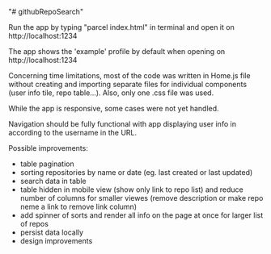 "# githubRepoSearch" 

Run the app by typing "parcel index.html" in terminal and open it on http://localhost:1234

The app shows the 'example' profile by default when opening on http://localhost:1234

Concerning time limitations, most of the code was written in Home.js file without creating and importing separate files for individual components (user info tile, repo table...). Also, only one .css file was used.

While the app is responsive, some cases were not yet handled.

Navigation should be fully functional with app displaying user info in according to the username in the URL.

Possible improvements:
- table pagination
- sorting repositories by name or date (eg. last created or last updated)
- search data in table
- table hidden in mobile view (show only link to repo list) and reduce number of columns for smaller viewes (remove description or make repo neme a link to remove link column)
- add spinner of sorts and render all info on the page at once for larger list of repos
- persist data locally
- design improvements
